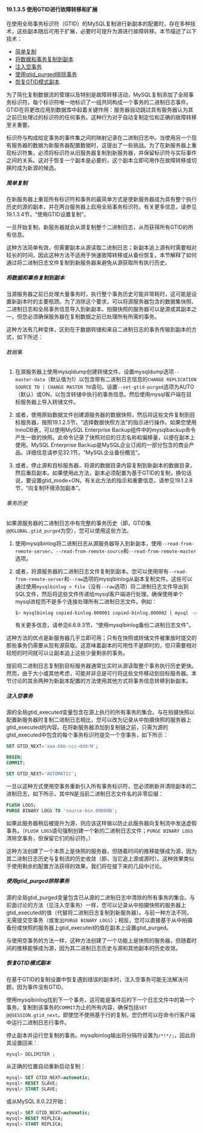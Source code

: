 #### 19.1.3.5 使用GTID进行故障转移和扩展

在使用全局事务标识符（GTID）的MySQL复制进行新副本的配置时，存在多种技术，这些副本随后可用于扩展，必要时可提升为源进行故障转移。本节描述了以下技术：

- [简单复制](#简单复制)
- [将数据和事务复制到副本](#将数据和事务复制到副本)
- [注入空事务](#注入空事务)
- [使用gtid_purged排除事务](#使用gtid_purged排除事务)
- [恢复GTID模式副本](#恢复GTID模式副本)

为了简化复制数据流的管理以及特别是故障转移活动，MySQL复制添加了全局事务标识符。每个标识符唯一地标识了一组共同构成一个事务的二进制日志事件。GTID在将更改应用到数据库中起着关键作用：服务器自动跳过具有服务器认为其之前已处理过的标识符的任何事务。这种行为对于自动复制定位和正确的故障转移至关重要。

标识符与构成给定事务的事件集之间的映射记录在二进制日志中。当使用另一个现有服务器的数据为新服务器配置数据时，这提出了一些挑战。为了在新服务器上重现标识符集，必须将标识符从旧服务器复制到新服务器，并保留标识符与实际事件之间的关系。这对于恢复一个副本是必要的，这个副本立即可用作在故障转移或切换时成为新源的候选。

##### 简单复制

在新服务器上重现所有标识符和事务的最简单方式是使新服务器成为具有整个执行历史的源的副本，并在两台服务器上启用全局事务标识符。有关更多信息，请参见19.1.3.4节，“使用GTID设置复制”。

一旦开始复制，新服务器就会从源复制整个二进制日志，从而获得所有GTID的所有信息。

这种方法简单有效，但需要副本从源读取二进制日志；新副本追上源有时需要相对较长的时间，因此这种方法不适用于快速故障转移或从备份恢复。本节解释了如何通过将二进制日志文件复制到新服务器来避免从源获取所有执行历史。

##### 将数据和事务复制到副本

当源服务器之前已处理大量事务时，执行整个事务历史可能非常耗时，这可能是设置新副本时的主要瓶颈。为了消除这个要求，可以将源服务器包含的数据集快照、二进制日志和全局事务信息导入到新副本。拍摄快照的服务器可以是源或其副本之一，但您必须确保服务器在复制数据之前已处理所有所需的事务。

这种方法有几种变体，区别在于数据转储和来自二进制日志的事务传输到副本的方式，如下所述：

###### 数据集

1. 在源服务器上使用mysqldump创建转储文件。设置mysqldump选项`--master-data`（默认值为1）以包含带有二进制日志信息的`CHANGE REPLICATION SOURCE TO | CHANGE MASTER TO`语句。设置`--set-gtid-purged`选项为AUTO（默认）或ON，以包含转储中执行的事务信息。然后使用mysql客户端在目标服务器上导入转储文件。

2. 或者，使用原始数据文件创建源服务器的数据快照，然后将这些文件复制到目标服务器，按照19.1.2.5节，“选择数据快照方法”的指示进行操作。如果您使用InnoDB表，可以使用MySQL Enterprise Backup组件中的mysqlbackup命令产生一致的快照。此命令记录了快照对应的日志名称和偏移量，以便在副本上使用。MySQL Enterprise Backup是MySQL企业订阅的一部分包含的商业产品。详细信息请参见32.1节，“MySQL企业备份概览”。

3. 或者，停止源和目标服务器，将源的数据目录内容复制到新副本的数据目录，然后重启副本。如果使用此方法，副本必须配置为基于GTID的复制，换句话说，要设置gtid_mode=ON。有关此方法的指示和重要信息，请参见19.1.2.8节，“向复制环境添加副本”。

###### 事务历史

如果源服务器的二进制日志中有完整的事务历史（即，GTID集`@@GLOBAL.gtid_purged`为空），您可以使用这些方法。

1. 使用mysqlbinlog将二进制日志从源服务器导入到新副本，使用`--read-from-remote-server`、`--read-from-remote-source`和`--read-from-remote-master`选项。

2. 或者，将源服务器的二进制日志文件复制到副本。您可以使用带有`--read-from-remote-server`和`--raw`选项的mysqlbinlog从副本复制文件。这些可以通过使用`mysqlbinlog > file`（没有`--raw`选项）将二进制日志文件导出到SQL文件，然后将这些文件传递给mysql客户端进行处理。确保使用单个mysql进程而不是多个连接处理所有二进制日志文件。例如：

   ```bash
   $> mysqlbinlog copied-binlog.000001 copied-binlog.000002 | mysql -u root -p
   ```

   有关更多信息，请参见6.6.9.3节，“使用mysqlbinlog备份二进制日志文件”。

这种方法的优点是新服务器几乎立即可用；只有在快照或转储文件被重放时提交的那些事务仍需要从现有源获取。这意味着副本的可用性不是即时的，但只需要相对较短的时间就可以让副本追上这些少量剩余的事务。

提前将二进制日志复制到目标服务器通常比实时从源读取整个事务执行历史更快。然而，由于大小或其他考虑，可能并非总是可行将这些文件移动到目标服务器。本节讨论的其余两种为新副本配置的方法使用其他方式将事务信息转移到新副本。

##### 注入空事务

源的全局gtid_executed变量包含在源上执行的所有事务的集合。与在拍摄快照以配置新服务器时复制二进制日志相比，您可以改为记录从中拍摄快照的服务器上gtid_executed的内容。在将新服务器添加到复制链之前，只需为源的gtid_executed中包含的每个事务标识符提交一个空事务，如下所示：

```sql
SET GTID_NEXT='aaa-bbb-ccc-ddd:N';

BEGIN;
COMMIT;

SET GTID_NEXT='AUTOMATIC';
```

一旦以这种方式使用空事务重新引入所有事务标识符，您必须刷新并清除副本的二进制日志，如下所示，其中N是当前二进制日志文件名的非零后缀：

```sql
FLUSH LOGS;
PURGE BINARY LOGS TO 'source-bin.00000N';
```

如果此服务器稍后被提升为源，则应该这样做以防止此服务器向复制流中发送虚假事务。（`FLUSH LOGS`语句强制创建一个新的二进制日志文件；`PURGE BINARY LOGS`清除空事务，但保留它们的标识符。）

这种方法创建了一个本质上是快照的服务器，但随着时间的推移能够成为源，因为其二进制日志历史与复制流的历史收敛（即，当它追上源或源时）。这种效果类似于使用剩余的配置方法获得的效果，我们将在接下来的几段中讨论。

##### 使用gtid_purged排除事务

源的全局gtid_purged变量包含已从源的二进制日志中清除的所有事务的集合。与前面讨论的方法（见注入空事务）一样，您可以记录从中拍摄快照的服务器上gtid_executed的值（代替将二进制日志复制到新服务器）。与前一种方法不同，无需提交空事务（或发出`PURGE BINARY LOGS`）；相反，您可以直接基于从中拍摄备份或快照的服务器上gtid_executed的值在副本上设置gtid_purged。

与使用空事务的方法一样，这种方法创建了一个功能上是快照的服务器，但随着时间的推移能够成为源，因为其二进制日志历史与源和其他副本的历史收敛。

##### 恢复GTID模式副本

在基于GTID的复制设置中恢复遇到错误的副本时，注入空事务可能无法解决问题，因为事件没有GTID。

使用mysqlbinlog找到下一个事务，这可能是事件后的下一个日志文件中的第一个事务。复制到该事务的`COMMIT`为止的所有内容，确保包括`SET @@SESSION.gtid_next`。即使您不使用基于行的复制，您仍然可以在命令行客户端中运行二进制日志行事件。

停止副本并运行您复制的事务。mysqlbinlog输出将分隔符设置为`/*!*/;`，因此将其设置回来：

```sql
mysql> DELIMITER ;
```

从正确的位置自动重新启动复制：

```sql
mysql> SET GTID_NEXT=automatic;
mysql> RESET SLAVE;
mysql> START SLAVE;
```

或从MySQL 8.0.22开始：

```sql
mysql> SET GTID_NEXT=automatic;
mysql> RESET REPLICA;
mysql> START REPLICA;
```